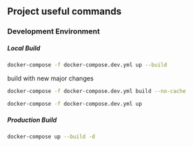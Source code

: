 ## Project useful commands

### Development Environment

##### Local Build

```sh
docker-compose -f docker-compose.dev.yml up --build

```

build with new major changes

```sh
docker-compose -f docker-compose.dev.yml build --no-cache

docker-compose -f docker-compose.dev.yml up

```

##### Production Build

```sh
docker-compose up --build -d

```
